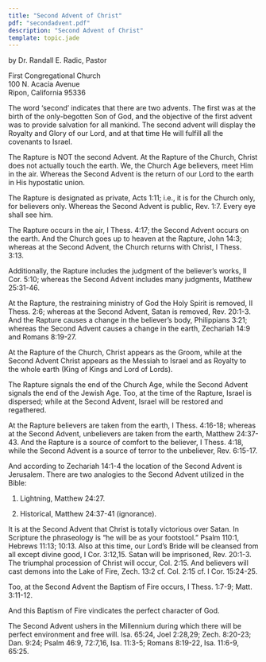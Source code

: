 ```yaml
---
title: "Second Advent of Christ"
pdf: "secondadvent.pdf"
description: "Second Advent of Christ"
template: topic.jade
---
```


by Dr. Randall E. Radic, Pastor

First Congregational Church  
100 N. Acacia Avenue  
Ripon, California 95336

The word ‘second’ indicates that there are two advents. The first was at
the birth of the only-begotten Son of God, and the objective of the
first advent was to provide salvation for all mankind. The second advent
will display the Royalty and Glory of our Lord, and at that time He will
fulfill all the covenants to Israel.

The Rapture is NOT the second Advent. At the Rapture of the Church,
Christ does not actually touch the earth. We, the Church Age believers,
meet Him in the air. Whereas the Second Advent is the return of our Lord
to the earth in His hypostatic union.

The Rapture is designated as private, Acts 1:11; i.e., it is for the
Church only, for believers only. Whereas the Second Advent is public,
Rev. 1:7. Every eye shall see him.

The Rapture occurs in the air, I Thess. 4:17; the Second Advent occurs
on the earth. And the Church goes up to heaven at the Rapture, John
14:3; whereas at the Second Advent, the Church returns with Christ, I
Thess. 3:13.

Additionally, the Rapture includes the judgment of the believer’s works,
II Cor. 5:10; whereas the Second Advent includes many judgments, Matthew
25:31-46.

At the Rapture, the restraining ministry of God the Holy Spirit is
removed, II Thess. 2:6; whereas at the Second Advent, Satan is removed,
Rev. 20:1-3. And the Rapture causes a change in the believer’s body,
Philippians 3:21; whereas the Second Advent causes a change in the
earth, Zechariah 14:9 and Romans 8:19-27.

At the Rapture of the Church, Christ appears as the Groom, while at the
Second Advent Christ appears as the Messiah to Israel and as Royalty to
the whole earth (King of Kings and Lord of Lords).

The Rapture signals the end of the Church Age, while the Second Advent
signals the end of the Jewish Age. Too, at the time of the Rapture,
Israel is dispersed; while at the Second Advent, Israel will be restored
and regathered.

At the Rapture believers are taken from the earth, I Thess. 4:16-18;
whereas at the Second Advent, unbelievers are taken from the earth,
Matthew 24:37-43. And the Rapture is a source of comfort to the
believer, I Thess. 4:18, while the Second Advent is a source of terror
to the unbeliever, Rev. 6:15-17.

And according to Zechariah 14:1-4 the location of the Second Advent is
Jerusalem. There are two analogies to the Second Advent utilized in the
Bible:

1. Lightning, Matthew 24:27.

2. Historical, Matthew 24:37-41 (ignorance).

It is at the Second Advent that Christ is totally victorious over Satan.
In Scripture the phraseology is “he will be as your footstool.” Psalm
110:1, Hebrews 11:13; 10:13. Also at this time, our Lord’s Bride will be
cleansed from all except divine good, I Cor. 3:12,15. Satan will be
imprisoned, Rev. 20:1-3. The triumphal procession of Christ will occur,
Col. 2:15. And believers will cast demons into the Lake of Fire, Zech.
13:2 cf. Col. 2:15 cf. I Cor. 15:24-25.

Too, at the Second Advent the Baptism of Fire occurs, I Thess. 1:7-9;
Matt. 3:11-12.

And this Baptism of Fire vindicates the perfect character of God.

The Second Advent ushers in the Millennium during which there will be
perfect environment and free will. Isa. 65:24, Joel 2:28,29; Zech.
8:20-23; Dan. 9:24; Psalm 46:9, 72:7,16, Isa. 11:3-5; Romans 8:19-22,
Isa. 11:6-9, 65:25.

